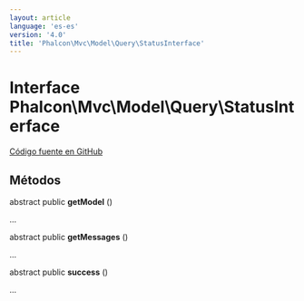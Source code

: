 ```yaml
---
layout: article
language: 'es-es'
version: '4.0'
title: 'Phalcon\Mvc\Model\Query\StatusInterface'
---
```

# Interface **Phalcon\Mvc\Model\Query\StatusInterface**

<a href="https://github.com/phalcon/cphalcon/tree/v4.0.0/phalcon/mvc/model/query/statusinterface.zep" class="btn btn-default btn-sm">Código fuente en GitHub</a>

## Métodos

abstract public **getModel** ()

...

abstract public **getMessages** ()

...

abstract public **success** ()

...